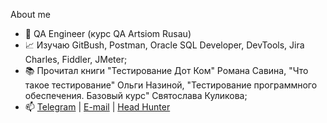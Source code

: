 About me

- 💼 QA Engineer (курс QA Artsiom Rusau)
- 📈 Изучаю GitBush, Postman, Oracle SQL Developer, DevTools, Jira Charles, Fiddler, JMeter;
- 📚 Прочитал книги "Тестирование Дот Ком" Романа Савина, "Что такое тестирование" Ольги Назиной, "Тестирование программного обеспечения. Базовый курс" Святослава Куликова;
- 📫 [Telegram](https://t.me/KunxY) | [E-mail](mailto:nik.osipov2011@yandex.ru) | [Head Hunter](https://volgograd.hh.ru/resume/32a3f5f8ff0b3811960039ed1f4f566b4a6e74)
<!---
KunxY174/KunxY174 is a ✨ special ✨ repository because its `README.md` (this file) appears on your GitHub profile.
You can click the Preview link to take a look at your changes.
--->
